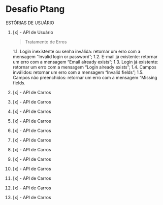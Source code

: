 # Desafio Ptang

ESTÓRIAS DE USUÁRIO

1. [x] - API de Usuário

     <blockquote>Tratamento de Erros</blockquote>
            1.1. Login inexistente ou senha inválida: retornar um erro com a mensagem “Invalid login or password”;
            1.2. E-mail já existente: retornar um erro com a mensagem “Email already exists”;
            1.3. Login já existente: retornar um erro com a mensagem “Login already exists”;
            1.4. Campos inválidos: retornar um erro com a mensagem “Invalid fields”;
            1.5. Campos não preenchidos: retornar um erro com a mensagem “Missing fields.

2. [x] - API de Carros
2. [x] - API de Carros
2. [x] - API de Carros
2. [x] - API de Carros
2. [x] - API de Carros
2. [x] - API de Carros
2. [x] - API de Carros
2. [x] - API de Carros
2. [x] - API de Carros
2. [x] - API de Carros
2. [x] - API de Carros
2. [x] - API de Carros
